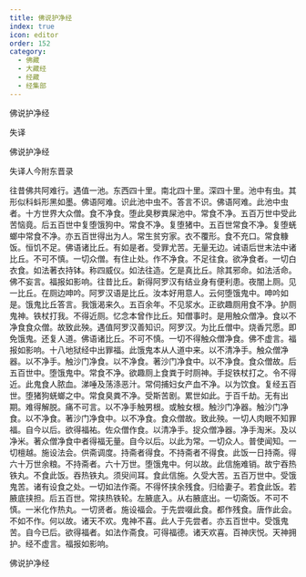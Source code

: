```yaml
---
title: 佛说护净经
index: true
icon: editor
order: 152
category:
  - 佛藏
  - 大藏经
  - 经藏
  - 经集部
---
```


  佛说护净经  

失译  

佛说护净经  

失译人今附东晋录  

往昔佛共阿难行。遇值一池。东西四十里。南北四十里。深四十里。池中有虫。其形似科蚪形黑如墨。佛语阿难。识此池中虫不。答言不识。佛语阿难。此池中虫者。十方世界大众僧。食不净食。堕此臭秽粪屎池中。常食不净。五百万世中受此苦恼竟。后五百世中复堕饿狗中。常食不净。复堕猪中。五百世常食不净。复堕蜣螂中常食不净。亦五百世得出为人。常生贫穷家。衣不覆形。食不充口。常食糠饭。恒饥不足。佛语诸比丘。有如是者。受罪尤苦。无量无边。诫语后世末法中诸比丘。不可不慎。一切众僧。有住止处。作不净食。不足往食。欲净食者。一切白衣食。如法著衣持钵。称四威仪。如法往造。乞是真比丘。除其邪命。如法活命。佛不妄言。福报如影响。往昔比丘。新得阿罗汉有结业身有便利患。夜闇上厕。见一比丘。在厕边呻吟。阿罗汉语是比丘。汝本好用意人。云何堕饿鬼中。呻吟如是。饿鬼比丘答言。我饿渴来久。五百余年。不见浆水。正欲趣厕用食不净。护厕鬼神。铁杖打我。不得近厕。忆念本曾作比丘。知僧事时。是用触众僧净。食以不净食食众僧。故致此殃。遇值阿罗汉善知识。阿罗汉。为比丘僧中。烧香咒愿。即免饿鬼。还复人道。佛语诸比丘。不可不慎。一切不得触众僧净食。佛不虚言。福报如影响。十八地狱经中出罪福。此饿鬼本从人道中来。以不清净手。触众僧净器。以不净手。触沙门净食。以不净食。著沙门净食中。以不净食。食众僧故。后五百世中。堕饿鬼中。常食不净。欲趣厕上食粪于时厕神。手捉铁杖打之。令不得近。此鬼食人脓血。涕唾及荡涤恶汁。常伺捕妇女产血不净。以为饮食。复经五百世。堕猪狗蜣螂之中。常食臭粪不净。受斯苦剧。累世如此。于百千劫。无有出期。难得解脱。痛不可言。以不净手触男根。或触女根。触沙门净器。触沙门净食。以不净食。著沙门净食中。以不净食。食众僧故。致此殃。一切人肉眼不知罪福。自今以后。欲得福祐。佐众僧作食。以清净手。捉众僧净器。净手淘米。及以净米。著众僧净食中者得福无量。自今以后。以此为常。一切众人。普使闻知。一切檀越。施设法会。供斋调度。持斋者得食。不持斋者不得食。此饭一日持斋。得六十万世余粮。不持斋者。六十万世。堕饿鬼中。何以故。此信施难销。故宁吞热铁丸。不食此饭。吞热铁丸。须臾间耳。食此信施。久受大苦。五百万世中。受饿鬼苦。诸有设食之处。一切如法作斋。不得怀挟余残食。归给妻子。若食此饭。若腋底挟担。后五百世。常挟热铁轮。左腋底入。从右腋底出。一切斋饭。不可不慎。一米化作热丸。一切贤者。施设福会。于先尝啜此食。都作残食。唐作此会。不如不作。何以故。诸天不欢。鬼神不喜。此人于先尝者。亦五百世中。受饿鬼苦。自今已后。欲得福者。如法作斋食。可得福德。诸天欢喜。百神庆悦。天神拥护。经不虚言。福报如影响。  

佛说护净经  
